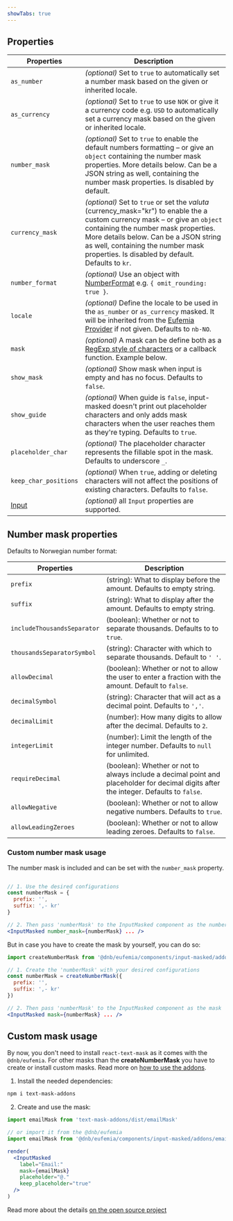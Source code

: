 ```yaml
---
showTabs: true
---
```


## Properties

| Properties                                  | Description                                                                                                                                                                                                                                                                                              |
| ------------------------------------------- | -------------------------------------------------------------------------------------------------------------------------------------------------------------------------------------------------------------------------------------------------------------------------------------------------------- |
| `as_number`                                 | _(optional)_ Set to `true` to automatically set a number mask based on the given or inherited locale.                                                                                                                                                                                                    |
| `as_currency`                               | _(optional)_ Set to `true` to use `NOK` or give it a currency code e.g. `USD` to automatically set a currency mask based on the given or inherited locale.                                                                                                                                               |
| `number_mask`                               | _(optional)_ Set to `true` to enable the default numbers formatting – or give an `object` containing the number mask properties. More details below. Can be a JSON string as well, containing the number mask properties. Is disabled by default.                                                        |
| `currency_mask`                             | _(optional)_ Set to `true` or set the _valuta_ (currency_mask="kr") to enable the a custom currency mask – or give an `object` containing the number mask properties. More details below. Can be a JSON string as well, containing the number mask properties. Is disabled by default. Defaults to `kr`. |
| `number_format`                             | _(optional)_ Use an object with [NumberFormat](/uilib/components/number-format/properties) e.g. `{ omit_rounding: true }`.                                                                                                                                                                               |
| `locale`                                    | _(optional)_ Define the locale to be used in the `as_number` or `as_currency` masked. It will be inherited from the [Eufemia Provider](/uilib/usage/customisation/provider) if not given. Defaults to `nb-NO`.                                                                                           |
| `mask`                                      | _(optional)_ A mask can be define both as a [RegExp style of characters](https://github.com/text-mask/text-mask/blob/master/componentDocumentation.md#readme) or a callback function. Example below.                                                                                                     |
| `show_mask`                                 | _(optional)_ Show mask when input is empty and has no focus. Defaults to `false`.                                                                                                                                                                                                                        |
| `show_guide`                                | _(optional)_ When guide is `false`, input-masked doesn't print out placeholder characters and only adds mask characters when the user reaches them as they're typing. Defaults to `true`.                                                                                                                |
| `placeholder_char`                          | _(optional)_ The placeholder character represents the fillable spot in the mask. Defaults to underscore `_`.                                                                                                                                                                                             |
| `keep_char_positions`                       | _(optional)_ When `true`, adding or deleting characters will not affect the positions of existing characters. Defaults to `false`.                                                                                                                                                                       |
| [Input](/uilib/components/input/properties) | _(optional)_ all `Input` properties are supported.                                                                                                                                                                                                                                                       |

## Number mask properties

Defaults to Norwegian number format:

| Properties                  | Description                                                                                                                            |
| --------------------------- | -------------------------------------------------------------------------------------------------------------------------------------- |
| `prefix`                    | (string): What to display before the amount. Defaults to empty string.                                                                 |
| `suffix`                    | (string): What to display after the amount. Defaults to empty string.                                                                  |
| `includeThousandsSeparator` | (boolean): Whether or not to separate thousands. Defaults to to `true`.                                                                |
| `thousandsSeparatorSymbol`  | (string): Character with which to separate thousands. Default to `' '`.                                                                |
| `allowDecimal`              | (boolean): Whether or not to allow the user to enter a fraction with the amount. Default to `false`.                                   |
| `decimalSymbol`             | (string): Character that will act as a decimal point. Defaults to `','`.                                                               |
| `decimalLimit`              | (number): How many digits to allow after the decimal. Defaults to `2`.                                                                 |
| `integerLimit`              | (number): Limit the length of the integer number. Defaults to `null` for unlimited.                                                    |
| `requireDecimal`            | (boolean): Whether or not to always include a decimal point and placeholder for decimal digits after the integer. Defaults to `false`. |
| `allowNegative`             | (boolean): Whether or not to allow negative numbers. Defaults to `true`.                                                               |
| `allowLeadingZeroes`        | (boolean): Whether or not to allow leading zeroes. Defaults to `false`.                                                                |

### Custom number mask usage

The number mask is included and can be set with the `number_mask` property.

```jsx

// 1. Use the desired configurations
const numberMask = {
  prefix: '',
  suffix: ',- kr'
}

// 2. Then pass 'numberMask' to the InputMasked component as the number_mask
<InputMasked number_mask={numberMask} ... />
```

But in case you have to create the mask by yourself, you can do so:

```jsx
import createNumberMask from '@dnb/eufemia/components/input-masked/addons/createNumberMask'

// 1. Create the 'numberMask' with your desired configurations
const numberMask = createNumberMask({
  prefix: '',
  suffix: ',- kr'
})

// 2. Then pass 'numberMask' to the InputMasked component as the mask
<InputMasked mask={numberMask} ... />
```

## Custom mask usage

By now, you don't need to install `react-text-mask` as it comes with the `@dnb/eufemia`. For other masks than the **createNumberMask** you have to create or install custom masks. Read more on [how to use the addons](https://github.com/text-mask/text-mask/blob/master/addons/README.md).

1. Install the needed dependencies:

```bash
npm i text-mask-addons
```

2. Create and use the mask:

```jsx
import emailMask from 'text-mask-addons/dist/emailMask'

// or import it from the @dnb/eufemia
import emailMask from '@dnb/eufemia/components/input-masked/addons/emailMask'

render(
  <InputMasked
    label="Email:"
    mask={emailMask}
    placeholder="@."
    keep_placeholder="true"
  />
)
```

Read more about the details [on the open source project](https://github.com/text-mask/text-mask)
